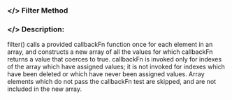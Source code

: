 ### </> Filter Method

### </> Description: </br>

filter() calls a provided callbackFn function once for each element in an array, and constructs a new array of all the values for which callbackFn returns a value that coerces to true. callbackFn is invoked only for indexes of the array which have assigned values; it is not invoked for indexes which have been deleted or which have never been assigned values. Array elements which do not pass the callbackFn test are skipped, and are not included in the new array.
